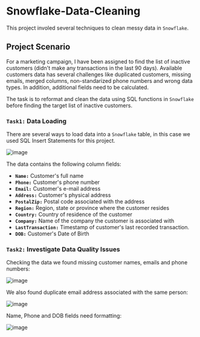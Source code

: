 # Snowflake-Data-Cleaning
This project involed several techniques to clean messy data in `Snowflake`.

## Project Scenario
For a marketing campaign, I have been assigned to find the list of inactive customers (didn't make any transactions in the last 90 days).
Available customers data has several challenges like duplicated customers, missing emails, merged columns, non-standarized phone numbers and wrong data types.
In addition, additional fields need to be calculated.

The task is to reformat and clean the data using SQL functions in `Snowflake` before finding the target list of inactive customers.

### `Task1:` Data Loading

There are several ways to load data into a `Snowflake` table, in this case we used SQL Insert Statements for this project.

![image](https://github.com/user-attachments/assets/26e443b8-f857-454f-a903-a31ea2ea043e)

The data contains the following column fields:

- **`Name:`** Customer's full name 
- **`Phone:`** Customer's phone number
- **`Email:`** Customer's e-mail address
- **`Address:`** Customer's physical address
- **`PostalZip:`** Postal code associated with the address
- **`Region:`** Region, state or province where the customer resides
- **`Country:`** Country of residence of the customer  
- **`Company:`** Name of the company the customer is associated with
- **`LastTransaction:`** Timestamp of customer's last recorded transaction.
- **`DOB:`** Customer's Date of Birth

### `Task2:` Investigate Data Quality Issues

Checking the data we found missing customer names, emails and phone numbers: 

![image](https://github.com/user-attachments/assets/f2f30aee-1986-468c-b6ac-b5caf300f050)

We also found duplicate email address associated with the same person:

![image](https://github.com/user-attachments/assets/cf1553d0-ab2c-4878-8bb8-32bffb3034e8)

Name, Phone and DOB fields need formatting:

![image](https://github.com/user-attachments/assets/239ef225-f11a-4eae-a231-019f76d77cd8)

